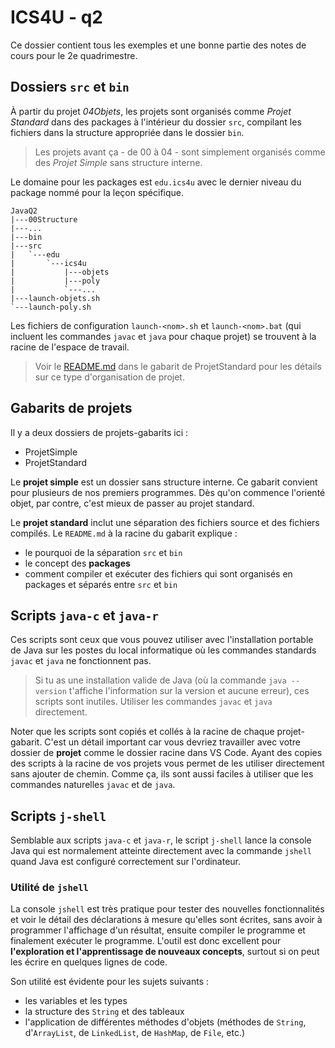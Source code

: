 # ICS4U - q2

Ce dossier contient tous les exemples et une bonne partie des notes de cours pour le 2e quadrimestre.

## Dossiers `src` et `bin`

À partir du projet *04Objets*, les projets sont organisés comme *Projet Standard* dans des packages à l'intérieur du dossier `src`, compilant les fichiers dans la structure appropriée dans le dossier `bin`.

>Les projets avant ça - de 00 à 04 - sont simplement organisés comme des *Projet Simple* sans structure interne.

Le domaine pour les packages est `edu.ics4u` avec le dernier niveau du package nommé pour la leçon spécifique.

```
JavaQ2
|---00Structure
|---...
|---bin
|---src
|   `---edu
|       `---ics4u
|           |---objets
|           |---poly
|           `---...
|---launch-objets.sh
`---launch-poly.sh
```

Les fichiers de configuration `launch-<nom>.sh` et `launch-<nom>.bat` (qui incluent les commandes `javac` et `java` pour chaque projet) se trouvent à la racine de l'espace de travail.

>Voir le [README.md](./ProjetStandard/README.md) dans le gabarit de ProjetStandard pour les détails sur ce type d'organisation de projet.

## Gabarits de projets

Il y a deux dossiers de projets-gabarits ici :

* ProjetSimple
* ProjetStandard

Le **projet simple** est un dossier sans structure interne. Ce gabarit convient pour plusieurs de nos premiers programmes. Dès qu'on commence l'orienté objet, par contre, c'est mieux de passer au projet standard.

Le **projet standard** inclut une séparation des fichiers source et des fichiers compilés. Le `README.md` à la racine du gabarit explique :

* le pourquoi de la séparation `src` et `bin`
* le concept des **packages**
* comment compiler et exécuter des fichiers qui sont organisés en packages et séparés entre `src` et `bin`

## Scripts `java-c` et `java-r`

Ces scripts sont ceux que vous pouvez utiliser avec l'installation portable de Java sur les postes du local informatique où les commandes standards `javac` et `java` ne fonctionnent pas.

>Si tu as une installation valide de Java (où la commande `java --version` t'affiche l'information sur la version et aucune erreur), ces scripts sont inutiles. Utiliser les commandes `javac` et `java` directement.

Noter que les scripts sont copiés et collés à la racine de chaque projet-gabarit. C'est un détail important car vous devriez travailler avec votre dossier de **projet** comme le dossier racine dans VS Code. Ayant des copies des scripts à la racine de vos projets vous permet de les utiliser directement sans ajouter de chemin. Comme ça, ils sont aussi faciles à utiliser que les commandes naturelles `javac` et de `java`.

## Scripts `j-shell`

Semblable aux scripts `java-c` et `java-r`, le script `j-shell` lance la console Java qui est normalement atteinte directement avec la commande `jshell` quand Java est configuré correctement sur l'ordinateur.

### Utilité de `jshell`

La console `jshell` est très pratique pour tester des nouvelles fonctionnalités et voir le détail des déclarations à mesure qu'elles sont écrites, sans avoir à programmer l'affichage d'un résultat, ensuite compiler le programme et finalement exécuter le programme. L'outil est donc excellent pour **l'exploration et l'apprentissage de nouveaux concepts**, surtout si on peut les écrire en quelques lignes de code.

Son utilité est évidente pour les sujets suivants :

* les variables et les types
* la structure des `String` et des tableaux
* l'application de différentes méthodes d'objets (méthodes de `String`, d'`ArrayList`, de `LinkedList`, de `HashMap`, de `File`, etc.)
